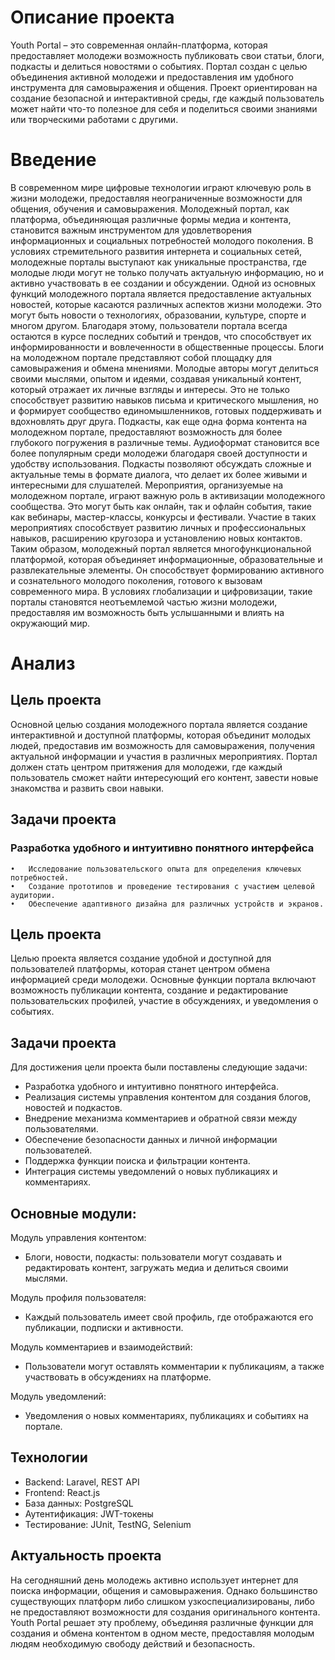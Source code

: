 # Описание проекта

Youth Portal – это современная онлайн-платформа, которая предоставляет молодежи возможность публиковать свои статьи, блоги, подкасты и делиться новостями о событиях. Портал создан с целью объединения активной молодежи и предоставления им удобного инструмента для самовыражения и общения. Проект ориентирован на создание безопасной и интерактивной среды, где каждый пользователь может найти что-то полезное для себя и поделиться своими знаниями или творческими работами с другими.

# Введение
В современном мире цифровые технологии играют ключевую роль в жизни молодежи, предоставляя неограниченные возможности для общения, обучения и самовыражения. Молодежный портал, как платформа, объединяющая различные формы медиа и контента, становится важным инструментом для удовлетворения информационных и социальных потребностей молодого поколения. В условиях стремительного развития интернета и социальных сетей, молодежные порталы выступают как уникальные пространства, где молодые люди могут не только получать актуальную информацию, но и активно участвовать в ее создании и обсуждении.
Одной из основных функций молодежного портала является предоставление актуальных новостей, которые касаются различных аспектов жизни молодежи. Это могут быть новости о технологиях, образовании, культуре, спорте и многом другом. Благодаря этому, пользователи портала всегда остаются в курсе последних событий и трендов, что способствует их информированности и вовлеченности в общественные процессы.
Блоги на молодежном портале представляют собой площадку для самовыражения и обмена мнениями. Молодые авторы могут делиться своими мыслями, опытом и идеями, создавая уникальный контент, который отражает их личные взгляды и интересы. Это не только способствует развитию навыков письма и критического мышления, но и формирует сообщество единомышленников, готовых поддерживать и вдохновлять друг друга.
Подкасты, как еще одна форма контента на молодежном портале, предоставляют возможность для более глубокого погружения в различные темы. Аудиоформат становится все более популярным среди молодежи благодаря своей доступности и удобству использования. Подкасты позволяют обсуждать сложные и актуальные темы в формате диалога, что делает их более живыми и интересными для слушателей.
Мероприятия, организуемые на молодежном портале, играют важную роль в активизации молодежного сообщества. Это могут быть как онлайн, так и офлайн события, такие как вебинары, мастер-классы, конкурсы и фестивали. Участие в таких мероприятиях способствует развитию личных и профессиональных навыков, расширению кругозора и установлению новых контактов.
Таким образом, молодежный портал является многофункциональной платформой, которая объединяет информационные, образовательные и развлекательные элементы. Он способствует формированию активного и сознательного молодого поколения, готового к вызовам современного мира. В условиях глобализации и цифровизации, такие порталы становятся неотъемлемой частью жизни молодежи, предоставляя им возможность быть услышанными и влиять на окружающий мир.

# Анализ
## Цель проекта
Основной целью создания молодежного портала является создание интерактивной и доступной платформы, которая объединит молодых людей, предоставив им возможность для самовыражения, получения актуальной информации и участия в различных мероприятиях. Портал должен стать центром притяжения для молодежи, где каждый пользователь сможет найти интересующий его контент, завести новые знакомства и развить свои навыки.

## Задачи проекта
### Разработка удобного и интуитивно понятного интерфейса
    •	Исследование пользовательского опыта для определения ключевых потребностей.
    •	Создание прототипов и проведение тестирования с участием целевой аудитории.
    •	Обеспечение адаптивного дизайна для различных устройств и экранов.

## Цель проекта

Целью проекта является создание удобной и доступной для пользователей платформы, которая станет центром обмена информацией среди молодежи. Основные функции портала включают возможность публикации контента, создание и редактирование пользовательских профилей, участие в обсуждениях, и уведомления о событиях.

## Задачи проекта

Для достижения цели проекта были поставлены следующие задачи:

- Разработка удобного и интуитивно понятного интерфейса.
- Реализация системы управления контентом для создания блогов, новостей и подкастов.
- Внедрение механизма комментариев и обратной связи между пользователями.
- Обеспечение безопасности данных и личной информации пользователей.
- Поддержка функции поиска и фильтрации контента.
- Интеграция системы уведомлений о новых публикациях и комментариях.

## Основные модули:

Модуль управления контентом:
- Блоги, новости, подкасты: пользователи могут создавать и редактировать контент, загружать медиа и делиться своими мыслями.

Модуль профиля пользователя:
- Каждый пользователь имеет свой профиль, где отображаются его публикации, подписки и активности.

Модуль комментариев и взаимодействий:
- Пользователи могут оставлять комментарии к публикациям, а также участвовать в обсуждениях на платформе.

Модуль уведомлений:
- Уведомления о новых комментариях, публикациях и событиях на портале.

## Технологии

- Backend: Laravel, REST API
- Frontend: React.js
- База данных: PostgreSQL
- Аутентификация: JWT-токены
- Тестирование: JUnit, TestNG, Selenium

## Актуальность проекта

На сегодняшний день молодежь активно использует интернет для поиска информации, общения и самовыражения. Однако большинство существующих платформ либо слишком узкоспециализированы, либо не предоставляют возможности для создания оригинального контента. Youth Portal решает эту проблему, объединяя различные функции для создания и обмена контентом в одном месте, предоставляя молодым людям необходимую свободу действий и безопасность.
